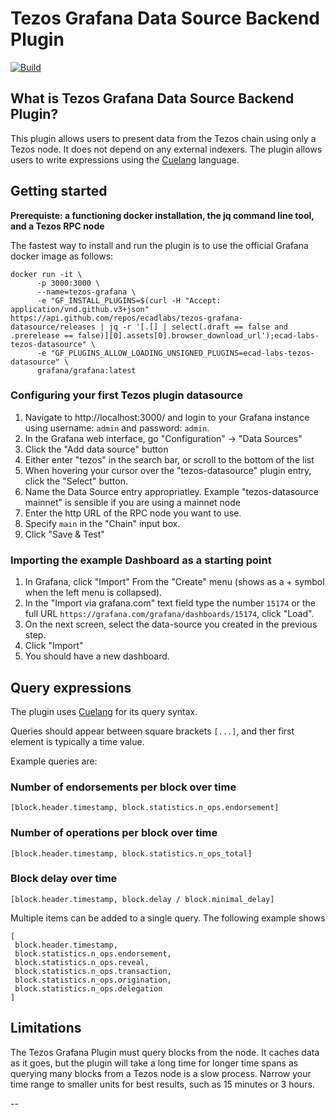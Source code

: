 # Tezos Grafana Data Source Backend Plugin

[![Build](https://github.com/grafana/grafana-starter-datasource-backend/workflows/CI/badge.svg)](https://github.com/grafana/grafana-datasource-backend/actions?query=workflow%3A%22CI%22)

## What is Tezos Grafana Data Source Backend Plugin?

This plugin allows users to present data from the Tezos chain using only a Tezos node. It does not depend on any external indexers. The plugin allows users to write expressions using the [Cuelang][cuelang] language.

## Getting started

__Prerequiste: a functioning docker installation, the jq command line tool, and a Tezos RPC node__

The fastest way to install and run the plugin is to use the official Grafana docker image as follows:

```
docker run -it \
      -p 3000:3000 \
      --name=tezos-grafana \
      -e "GF_INSTALL_PLUGINS=$(curl -H "Accept: application/vnd.github.v3+json" https://api.github.com/repos/ecadlabs/tezos-grafana-datasource/releases | jq -r '[.[] | select(.draft == false and .prerelease == false)][0].assets[0].browser_download_url');ecad-labs-tezos-datasource" \
      -e "GF_PLUGINS_ALLOW_LOADING_UNSIGNED_PLUGINS=ecad-labs-tezos-datasource" \
      grafana/grafana:latest
```


### Configuring your first Tezos plugin datasource

1. Navigate to http://localhost:3000/ and login to your Grafana instance using username: `admin` and password: `admin`.
2. In the Grafana web interface, go "Configuration" -> "Data Sources"
3. Click the "Add data source" button
4. Either enter "tezos" in the search bar, or scroll to the bottom of the list
5. When hovering your cursor over the "tezos-datasource" plugin entry, click the "Select" button.
6. Name the Data Source entry appropriatley. Example "tezos-datasource mainnet" is sensible if you are using a mainnet node
8. Enter the http URL of the RPC node you want to use. 
9. Specify `main` in the "Chain" input box.
10. Click "Save & Test"

### Importing the example Dashboard as a starting point

1. In Grafana, click "Import" From the "Create" menu (shows as a + symbol when the left menu is collapsed).
2. In the "Import via grafana.com" text field type the number `15174` or the full URL `https://grafana.com/grafana/dashboards/15174`, click "Load".
3. On the next screen, select the data-source you created in the previous step.
4. Click "Import"
5. You should have a new dashboard.

## Query expressions

The plugin uses [Cuelang][cuelang] for its query syntax.

Queries should appear between square brackets `[...]`, and ther first element is typically a time value.

Example queries are:

### Number of endorsements per block over time

`[block.header.timestamp, block.statistics.n_ops.endorsement]`

### Number of operations per block over time

`[block.header.timestamp, block.statistics.n_ops_total]`

### Block delay over time

`[block.header.timestamp, block.delay / block.minimal_delay]`

Multiple items can be added to a single query. The following example shows 

```
[
 block.header.timestamp, 
 block.statistics.n_ops.endorsement,
 block.statistics.n_ops.reveal,
 block.statistics.n_ops.transaction,
 block.statistics.n_ops.origination,
 block.statistics.n_ops.delegation
]
```


## Limitations

The Tezos Grafana Plugin must query blocks from the node. It caches data as it goes, but the plugin will take a long time for longer time spans as querying many blocks from a Tezos node is a slow process. Narrow your time range to smaller units for best results, such as 15 minutes or 3 hours.

--

[cuelang]: https://cuelang.org/
